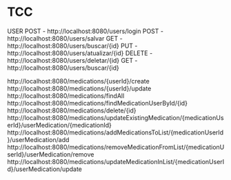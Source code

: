 # TCC
USER
POST - http://localhost:8080/users/login
POST - http://localhost:8080/users/salvar
GET - http://localhost:8080/users/buscar/{id}
PUT - http://localhost:8080/users/atualizar/{id}
DELETE - http://localhost:8080/users/deletar/{id}
GET - http://localhost:8080/users/buscar/{id}

http://localhost:8080/medications/{userId}/create
http://localhost:8080/medications/{userId}/update
http://localhost:8080/medications/findAll
http://localhost:8080/medications/findMedicationUserById/{id}
http://localhost:8080/medications/delete/{id}
http://localhost:8080/medications/updateExistingMedication/{medicationUserId}/userMedication/{medicationId}
http://localhost:8080/medications/addMedicationsToList/{medicationUserId}/userMedication/add
http://localhost:8080/medications/removeMedicationFromList/{medicationUserId}/userMedication/remove
http://localhost:8080/medications/updateMedicationInList/{medicationUserId}/userMedication/update
